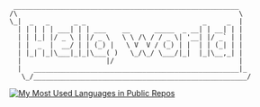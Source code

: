 ```
 ________________________________________________________
/\                                                       \
\_|  _   _      _ _                             _     _  |
  | | | | | ___| | | ___    __      _____  _ __| | __| | |
  | | |_| |/ _ \ | |/ _ \   \ \ /\ / / _ \| '__| |/ _` | |
  | |  _  |  __/ | | (_) |   \ V  V / (_) | |  | | (_| | |
  | |_| |_|\___|_|_|\___( )   \_/\_/ \___/|_|  |_|\__,_| |
  |                     |/                               |
  |   ___________________________________________________|_
   \_/_____________________________________________________/
```
[![My Most Used Languages in Public Repos](https://github-readme-stats.vercel.app/api/top-langs/?username=jtara1&layout=compact&hide=html,OpenEdge%20ABL,ShaderLab&custom_title=Most%20Used%20Languages%20(Public))](https://github.com/anuraghazra/github-readme-stats)



<!--
**jtara1/jtara1** is a ✨ _special_ ✨ repository because its `README.md` (this file) appears on your GitHub profile.

Here are some ideas to get you started:

- 🔭 I’m currently working on ...
- 🌱 I’m currently learning ...
- 👯 I’m looking to collaborate on ...
- 🤔 I’m looking for help with ...
- 💬 Ask me about ...
- 📫 How to reach me: ...
- 😄 Pronouns: ...
- ⚡ Fun fact: ...
-->
